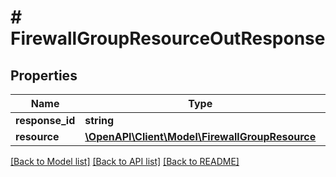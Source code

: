 # # FirewallGroupResourceOutResponse

## Properties

Name | Type | Description | Notes
------------ | ------------- | ------------- | -------------
**response_id** | **string** | ID запроса. | [optional]
**resource** | [**\OpenAPI\Client\Model\FirewallGroupResource**](FirewallGroupResource.md) |  |

[[Back to Model list]](../../README.md#models) [[Back to API list]](../../README.md#endpoints) [[Back to README]](../../README.md)
